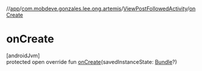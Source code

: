 //[app](../../../index.md)/[com.mobdeve.gonzales.lee.ong.artemis](../index.md)/[ViewPostFollowedActivity](index.md)/[onCreate](on-create.md)

# onCreate

[androidJvm]\
protected open override fun [onCreate](on-create.md)(savedInstanceState: [Bundle](https://developer.android.com/reference/kotlin/android/os/Bundle.html)?)
